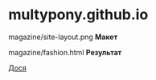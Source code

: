 # multypony.github.io
magazine/site-layout.png **Макет**


magazine/fashion.html **Результат**

[Дося](multypony.github.io/dosya/dosya.html)
